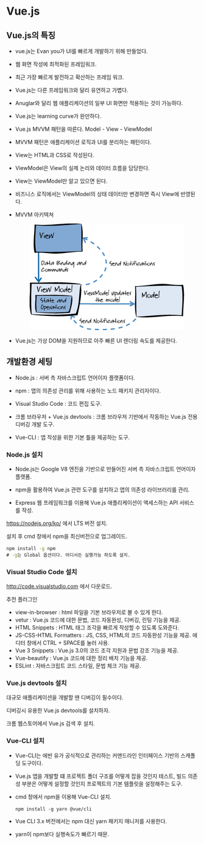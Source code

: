 # Vue.js



## Vue.js의 특징

- vue.js는 Evan you가 UI를 빠르게 개발하기 위해 만들었다. 
- 웹 화면 작성에 최적화된 프레임워크.
- 최근 가장 빠르게 발전하고 확산하는 프레임 워크.
- Vue.js는 다른 프레임워크와 달리 유연하고 가볍다.
- Anuglar와 달리 웹 애플리케이션의 일부 UI 화면만 적용하는 것이 가능하다.
- Vue.js는 learning curve가 완만하다. 
- Vue.js MVVM 패턴을 따른다. Model - View - ViewModel
- MVVM 패턴은 애플리케이션 로직과 UI를 분리하는 패턴이다.
- View는 HTML과 CSS로 작성된다.
- ViewModel은 View의 실제 논리와 데이터 흐름을 담당한다.
- View는 ViewModel만 알고 있으면 된다.
- 비즈니스 로직에서는 ViewModel의 상태 데이터만 변경하면 즉시 View에 반영된다.
- MVVM 아키텍쳐
  
  <center><img src="./images/1-1.png"></center>



- Vue.js는 가상 DOM을 지원하므로 아주 빠른 UI 렌더링 속도를 제공한다.

  

## 개발환경 세팅

- Node.js : 서버 측 자바스크립트 언어이자 플랫폼이다.

- npm : 앱의 의존성 관리를 위해 사용하는 노드 패키지 관리자이다.

- Visual Studio Code : 코드 편집 도구.

- 크롬 브라우저 + Vue.js devtools : 크롬 브라우저 기반에서 작동하는 Vue.js 전용 디버깅 개발 도구.

- Vue-CLI : 앱 작성을 위한 기본 틀을 제공하는 도구.

### Node.js 설치



- Node.js는 Google V8 엔진을 기반으로 만들어진 서버 측 자바스크립트 언어이자 플랫폼.

- npm을 활용하여 Vue.js 관련 도구를 설치하고 앱의 의존성 라이브러리를 관리.

- Express 웹 프레임워크를 이용해 Vue.js 애플리케이션이 액세스하는 API 서비스를 작성.

https://nodejs.org/ko/ 에서 LTS 버전 설치.

설치 후 cmd 창에서 npm을 최신버전으로 업그레이드.

```cmd
npm install -g npm
# -g는 Global 옵션이다. 어디서든 실행가능 하도록 설치.
```



### Visual Studio Code 설치

http://code.visualstudio.com 에서 다운로드.

추천 플러그인

- view-in-browser : html 파일을 기본 브라우저로 볼 수 있게 한다.
- vetur : Vue.js 코드에 대한 문법, 코드 자동완성, 디버깅, 린팅 기능을 제공.
- HTML Snippets : HTML 태그 조각을 빠르게 작성할 수 있도록 도와준다.
- JS-CSS-HTML Formatters : JS, CSS, HTML의 코드 자동완성 기능을 제공. 에디터 창에서 CTRL + SPACE를 눌러 사용.
- Vue 3 Snippets : Vue.js 3.0의 코드 조각 지원과 문법 강조 기능을 제공.
- Vue-beautify : Vue.js 코드에 대한 정리 배치 기능을 제공.
- ESLint : 자바스크립트 코드 스타일, 문법 체크 기능 제공.



### Vue.js devtools 설치

대규모 애플리케이션을 개발할 땐 디버깅이 필수이다. 

디버깅시 유용한 Vue.js devtools를 설치하자.

크롬 웹스토어에서 Vue.js 검색 후 설치. 



### Vue-CLI 설치

- Vue-CLI는 에반 유가 공식적으로 관리하는 커맨드라인 인터페이스 기반의 스캐폴딩 도구이다.

- Vue.js 앱을 개발할 떄 프로젝트 폴더 구조를 어떻게 잡을 것인지 테스트, 빌드 의존성 부분은 어떻게 설정할 것인지 프로젝트의 기본 템플릿을 설정해주는 도구.

- cmd 창에서 npm을 이용해 Vue-CLI 설치.

  ```
  npm install -g yarn @vue/cli
  ```

- Vue CLI 3.x 버전에서는 npm 대신 yarn 패키지 매니저를 사용한다.

- yarn이 npm보다 실행속도가 빠르기 때문.
